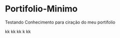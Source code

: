 # Portifolio-Minimo
Testando Conhecimento para ciração do meu portifolio



kk
kk
kk
k
kk










